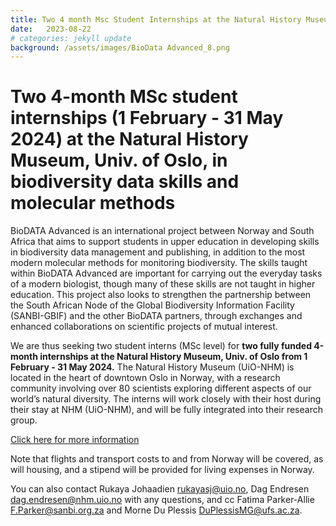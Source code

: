 ```yaml
---
title: Two 4 month Msc Student Internships at the Natural History Museum, Univ. of Oslo
date:   2023-08-22
# categories: jekyll update
background: /assets/images/BioData Advanced_8.png
---
```


# Two 4-month MSc student internships (1 February - 31 May 2024) at the Natural History Museum, Univ. of Oslo, in biodiversity data skills and molecular methods 
BioDATA Advanced is an international project between Norway and South Africa that aims to support students in upper education in developing skills in biodiversity data management and publishing,
in addition to the most modern molecular methods for monitoring biodiversity. The skills taught within BioDATA Advanced are important for carrying out the everyday tasks of a modern biologist,
though many of these skills are not taught in higher education. 
This project also looks to strengthen the partnership between the South African Node of the Global Biodiversity Information Facility (SANBI-GBIF) and the other BioDATA partners, through exchanges
and enhanced collaborations on scientific projects of mutual interest. 

We are thus seeking two student interns (MSc level) for **two fully funded 4-month internships at the Natural History Museum, Univ. of Oslo from 1 February - 31 May 2024.** 
The Natural History Museum (UiO-NHM) is located in the heart of downtown Oslo in Norway, with a research community involving over 80 scientists exploring different aspects of our world’s natural diversity. 
The interns will work closely with their host during their stay at NHM (UiO-NHM), and will be fully integrated into their research group. 

[Click here for more information](https://www.nhm.uio.no/english/research/projects/biodata-advanced/activities/interns-to-oslo-2023.html)

Note that flights and transport costs to and from Norway will be covered, as will housing, and a stipend will be provided for living expenses in Norway. 

You can also contact Rukaya Johaadien <rukayasj@uio.no>, Dag Endresen <dag.endresen@nhm.uio.no> with any questions, and cc Fatima Parker-Allie <F.Parker@sanbi.org.za> and Morne Du Plessis <DuPlessisMG@ufs.ac.za>.
